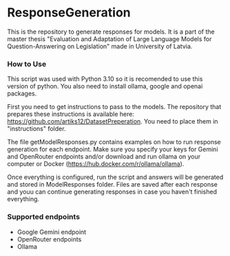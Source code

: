 # ResponseGeneration
This is the repository to generate responses for models. It is a part of the master thesis "Evaluation and Adaptation of Large Language Models for Question-Answering on Legislation" made in University of Latvia.

### How to Use
This script was used with Python 3.10 so it is recomended to use this version of python. You also need to install ollama, google and openai packages.

First you need to get instructions to pass to the models. The repository that prepares these instructions is available here: https://github.com/artiks12/DatasetPreperation. You need to place them in "instructions" folder.

The file getModelResponses.py contains examples on how to run response generation for each endpoint. Make sure you specify your keys for Gemini and OpenRouter endpoints and/or download and run ollama on your computer or Docker (https://hub.docker.com/r/ollama/ollama).

Once everything is configured, run the script and answers will be generated and stored in ModelResponses folder. Files are saved after each response and youu can continue generating responses in case you haven't finished everything.

### Supported endpoints
- Google Gemini endpoint
- OpenRouter endpoints
- Ollama
